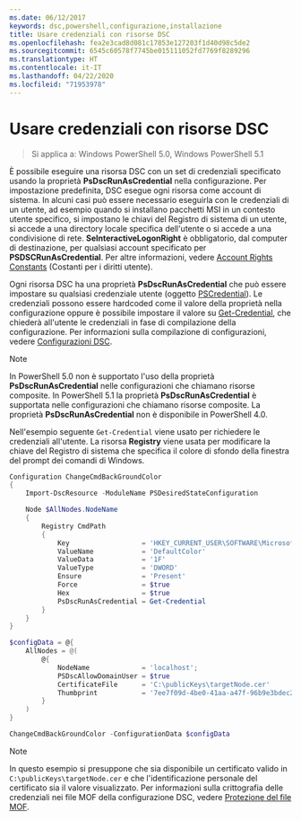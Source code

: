 ```yaml
---
ms.date: 06/12/2017
keywords: dsc,powershell,configurazione,installazione
title: Usare credenziali con risorse DSC
ms.openlocfilehash: fea2e3cad8d081c17853e127203f1d40d98c5de2
ms.sourcegitcommit: 6545c60578f7745be015111052fd7769f8289296
ms.translationtype: HT
ms.contentlocale: it-IT
ms.lasthandoff: 04/22/2020
ms.locfileid: "71953978"
---
```

# <a name="use-credentials-with-dsc-resources"></a>Usare credenziali con risorse DSC

> Si applica a: Windows PowerShell 5.0, Windows PowerShell 5.1

È possibile eseguire una risorsa DSC con un set di credenziali specificato usando la proprietà **PsDscRunAsCredential** nella configurazione. Per impostazione predefinita, DSC esegue ogni risorsa come account di sistema. In alcuni casi può essere necessario eseguirla con le credenziali di un utente, ad esempio quando si installano pacchetti MSI in un contesto utente specifico, si impostano le chiavi del Registro di sistema di un utente, si accede a una directory locale specifica dell'utente o si accede a una condivisione di rete. **SeInteractiveLogonRight** è obbligatorio, dal computer di destinazione, per qualsiasi account specificato per **PSDSCRunAsCredential**. Per altre informazioni, vedere [Account Rights Constants](/windows/desktop/secauthz/account-rights-constants) (Costanti per i diritti utente).

Ogni risorsa DSC ha una proprietà **PsDscRunAsCredential** che può essere impostare su qualsiasi credenziale utente (oggetto [PSCredential](/dotnet/api/system.management.automation.pscredential)). Le credenziali possono essere hardcoded come il valore della proprietà nella configurazione oppure è possibile impostare il valore su [Get-Credential](/powershell/module/Microsoft.PowerShell.Security/Get-Credential), che chiederà all'utente le credenziali in fase di compilazione della configurazione. Per informazioni sulla compilazione di configurazioni, vedere [Configurazioni DSC](configurations.md).

> [!NOTE]
> In PowerShell 5.0 non è supportato l'uso della proprietà **PsDscRunAsCredential** nelle configurazioni che chiamano risorse composite. In PowerShell 5.1 la proprietà **PsDscRunAsCredential** è supportata nelle configurazioni che chiamano risorse composite. La proprietà **PsDscRunAsCredential** non è disponibile in PowerShell 4.0.

Nell'esempio seguente `Get-Credential` viene usato per richiedere le credenziali all'utente. La risorsa **Registry** viene usata per modificare la chiave del Registro di sistema che specifica il colore di sfondo della finestra del prompt dei comandi di Windows.

```powershell
Configuration ChangeCmdBackGroundColor
{
    Import-DscResource -ModuleName PSDesiredStateConfiguration

    Node $AllNodes.NodeName
    {
        Registry CmdPath
        {
            Key                  = 'HKEY_CURRENT_USER\SOFTWARE\Microsoft\Command Processor'
            ValueName            = 'DefaultColor'
            ValueData            = '1F'
            ValueType            = 'DWORD'
            Ensure               = 'Present'
            Force                = $true
            Hex                  = $true
            PsDscRunAsCredential = Get-Credential
        }
    }
}

$configData = @{
    AllNodes = @(
        @{
            NodeName             = 'localhost';
            PSDscAllowDomainUser = $true
            CertificateFile      = 'C:\publicKeys\targetNode.cer'
            Thumbprint           = '7ee7f09d-4be0-41aa-a47f-96b9e3bdec25'
        }
    )
}

ChangeCmdBackGroundColor -ConfigurationData $configData
```

> [!NOTE]
> In questo esempio si presuppone che sia disponibile un certificato valido in `C:\publicKeys\targetNode.cer` e che l'identificazione personale del certificato sia il valore visualizzato. Per informazioni sulla crittografia delle credenziali nei file MOF della configurazione DSC, vedere [Protezione del file MOF](../pull-server/secureMOF.md).
